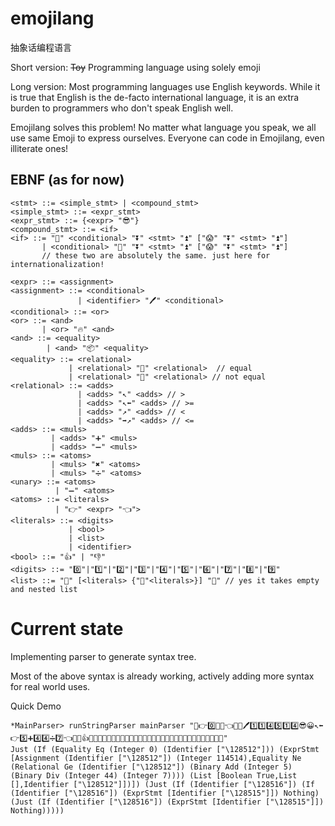 # emojilang
抽象话编程语言

Short version:
~~Toy~~ Programming language using solely emoji

Long version:
Most programming languages use English keywords. While it is true that English is the de-facto international language, it is an extra burden to programmers who don't speak English well.

Emojilang solves this problem! No matter what language you speak, we all use same Emoji to express ourselves. Everyone can code in Emojilang, even illiterate ones!

## EBNF (as for now)
```
<stmt> ::= <simple_stmt> | <compound_stmt>
<simple_stmt> ::= <expr_stmt>
<expr_stmt> ::= {<expr> "😎"}
<compound_stmt> ::= <if>
<if> ::= "🤔" <conditional> "⏬" <stmt> "⏫" ["😱" "⏬" <stmt> "⏫"]
       | <conditional> "🐴" "⏬" <stmt> "⏫" ["😱" "⏬" <stmt> "⏫"]
       // these two are absolutely the same. just here for internationalization!

<expr> ::= <assignment>
<assignment> ::= <conditional>
               | <identifier> "️🖊️" <conditional>
<conditional> ::= <or>
<or> ::= <and> 
       | <or> "🔥" <and>
<and> ::= <equality>
        | <and> "📦" <equality>
<equality> ::= <relational> 
             | <relational> "🙆" <relational>  // equal
             | <relational> "🙅" <relational> // not equal
<relational> ::= <adds>
               | <adds> "↖️" <adds> // >
               | <adds> "↖️⬅️" <adds> // >=
               | <adds> "↗️" <adds> // <
               | <adds> "➡️↗️" <adds> // <=
<adds> ::= <muls>
         | <adds> "➕" <muls>
         | <adds> "➖" <muls>
<muls> ::= <atoms>
         | <muls> "✖️" <atoms> 
         | <muls> "➗" <atoms>
<unary> ::= <atoms>
          | "➖" <atoms>
<atoms> ::= <literals> 
          | "👉" <expr> "👈">
<literals> ::= <digits>
             | <bool>
             | <list>
             | <identifier>
<bool> ::= "👍" | "👎"
<digits> ::= "0️⃣"|"1️⃣"|"2️⃣"|"3️⃣"|"4️⃣"|"5️⃣"|"6️⃣"|"7️⃣"|"8️⃣"|"9️⃣"
<list> ::= "🤜" [<literals> {"🔨"<literals>}] "🤛" // yes it takes empty and nested list
```

# Current state
Implementing parser to generate syntax tree.

Most of the above syntax is already working, actively adding more syntax for real world uses.

Quick Demo
```
*MainParser> runStringParser mainParser "🤔👉0️⃣🙆😀👈⏬😀🖊️1️⃣1️⃣4️⃣5️⃣1️⃣4️⃣😎😀↖️⬅️👉5️⃣➕4️⃣4️⃣➗7️⃣👈🙅🤜👍🔨🤜🤛🔨😀🤛😎⏫😱⏬🤔😄⏬🤔😄⏬😃😎⏫⏫😱⏬🤔😄⏬😃😎⏫⏫⏫"
Just (If (Equality Eq (Integer 0) (Identifier ["\128512"])) (ExprStmt [Assignment (Identifier ["\128512"]) (Integer 114514),Equality Ne (Relational Ge (Identifier ["\128512"]) (Binary Add (Integer 5) (Binary Div (Integer 44) (Integer 7)))) (List [Boolean True,List [],Identifier ["\128512"]])]) (Just (If (Identifier ["\128516"]) (If (Identifier ["\128516"]) (ExprStmt [Identifier ["\128515"]]) Nothing) (Just (If (Identifier ["\128516"]) (ExprStmt [Identifier ["\128515"]]) Nothing)))))
```
